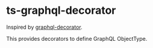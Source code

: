 # ts-graphql-decorator

Inspired by [graphql-decorator](https://github.com/Quramy/graphql-decorator).

This provides decorators to define GraphQL ObjectType.
